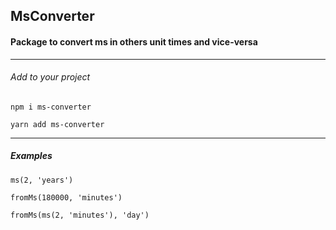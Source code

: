 ## MsConverter


#### Package to convert ms in others unit times and vice-versa

------------



###### Add to your project
`npm i ms-converter`

`yarn add ms-converter`

------------

##### Examples

`ms(2, 'years')`

`fromMs(180000, 'minutes')`

`fromMs(ms(2, 'minutes'), 'day')`